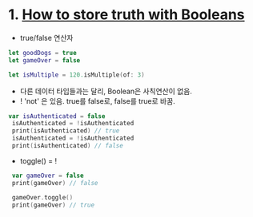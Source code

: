 # 1. [How to store truth with Booleans](https://www.hackingwithswift.com/quick-start/beginners/how-to-store-truth-with-booleans)
* true/false 연산자
```swift
let goodDogs = true
let gameOver = false
```

```swift
let isMultiple = 120.isMultiple(of: 3)
```

* 다른 데이터 타입들과는 달리, Boolean은 사칙연산이 없음.
* ! 'not' 은 있음. true를 false로, false를 true로 바꿈.
```swift
var isAuthenticated = false
 isAuthenticated = !isAuthenticated
 print(isAuthenticated) // true
 isAuthenticated = !isAuthenticated
 print(isAuthenticated) // false
 ```

* toggle() = !
```swift
 var gameOver = false
 print(gameOver) // false

 gameOver.toggle()
 print(gameOver) // true
```